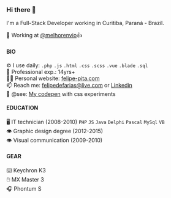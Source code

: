 ### Hi there 👋
I'm a Full-Stack Developer working in Curitiba, Paraná - Brazil.

💙 Working at [@melhorenvio](https://github.com/melhorenvio)👍 <br>

#### BIO
⚙️ I use daily: `.php` `.js` `.html` `.css` `.scss` `.vue` `.blade` `.sql` <br>
👴 Professional exp.: 14yrs+ <br>
🧑‍🏭 Personal website: [felipe-pita.com](https://felipe-pita.com) <br>
📫 Reach me: felipedefarias@live.com or [Linkedin](www.linkedin.com/in/felipedefarias) <br>
💅 @see: [My codepen](https://codepen.io/felipedefarias/pens/popular) with css experiments <br>

#### EDUCATION
🖥️ IT technician (2008-2010) `PHP` `JS` `Java` `Delphi` `Pascal` `MySql` `VB` <br>
👁️ Graphic design degree (2012-2015) <br>
👁️ Visual communication (2009-2010) <br>

#### GEAR
⌨️ Keychron K3 <br>
🖱️ MX Master 3 <br>
🎧 Phontum S <br>
